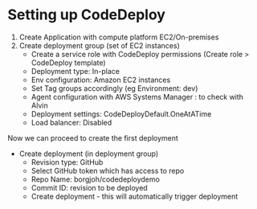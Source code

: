 # Setting up CodeDeploy

1. Create Application with compute platform EC2/On-premises
2. Create deployment group (set of EC2 instances)
    - Create a service role with CodeDeploy permissions (Create role > CodeDeploy template)
    - Deployment type: In-place
    - Env configuration: Amazon EC2 instances
    - Set Tag groups accordingly (eg Environment: dev)
    - Agent configuration with AWS Systems Manager : to check with Alvin
    - Deployment settings: CodeDeployDefault.OneAtATime
    - Load balancer: Disabled

Now we can proceed to create the first deployment

- Create deployment (in deployment group)
    - Revision type: GitHub
    - Select GitHub token which has access to repo
    - Repo Name: borgjoh/codedeploydemo
    - Commit ID: revision to be deployed
    - Create deployment - this will automatically trigger deployment

